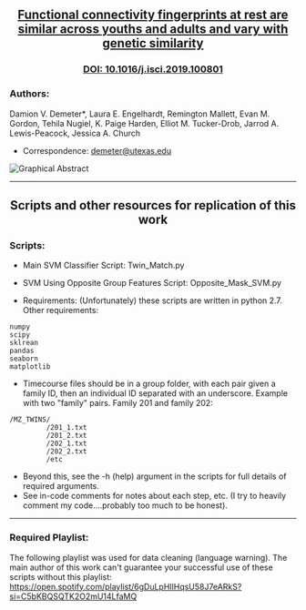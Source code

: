 ## <p align="center">[**Functional connectivity fingerprints at rest are similar across youths and adults and vary with genetic similarity**](http://www.sciencedirect.com/science/article/pii/S2589004219305474)</p>
### <p align="center">[DOI: 10.1016/j.isci.2019.100801](https://doi.org/10.1016/j.isci.2019.100801)</p>


### Authors:
Damion V. Demeter*, Laura E. Engelhardt, Remington Mallett, Evan M. Gordon, Tehila Nugiel, K. Paige Harden, Elliot M. Tucker-Drob, Jarrod A. Lewis-Peacock, Jessica A. Church
* Correspondence: demeter@utexas.edu

![Graphical Abstract](https://ars.els-cdn.com/content/image/1-s2.0-S2589004219305474-fx1_lrg.jpg)

---
## <p align="center">**Scripts and other resources for replication of this work**</p>   

### Scripts:
- Main SVM Classifier Script: Twin_Match.py   
- SVM Using Opposite Group Features Script: Opposite_Mask_SVM.py   

- Requirements: (Unfortunately) these scripts are written in python 2.7. Other requirements:
```
numpy
scipy
sklrean
pandas
seaborn
matplotlib
```
- Timecourse files should be in a group folder, with each pair given a family ID, then an individual ID separated with an underscore. Example with two "family" pairs. Family 201 and family 202:
```
/MZ_TWINS/
         /201_1.txt
         /201_2.txt
         /202_1.txt
         /202_2.txt
         /etc
```
- Beyond this, see the -h (help) argument in the scripts for full details of required arguments. 
- See in-code comments for notes about each step, etc. (I try to heavily comment my code....probably too much to be honest).

---
### Required Playlist:
The following playlist was used for data cleaning (language warning). The main author of this work can't guarantee your successful use of these scripts without this playlist:   
https://open.spotify.com/playlist/6gDuLpHIlHqsU58J7eARkS?si=C5bKBQSQTK2O2mU14LfaMQ




